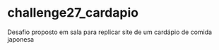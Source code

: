 # challenge27_cardapio
Desafio proposto em sala para replicar site de um cardápio de comida japonesa 

